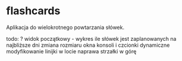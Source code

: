 # flashcards
Aplikacja do wielokrotnego powtarzania słówek.

todo:
? widok początkowy - wykres ile słówek jest zaplanowanych na najbliższe dni
zmiana rozmiaru okna konsoli i czcionki
dynamiczne modyfikowanie linijki w locie
naprawa strzałki w górę